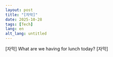 ```yaml
---
layout: post
title: "[자막]"
date: 2025-10-28
tags: [Tech]
lang: en
alt_lang: untitled
---
```

[자막]
What are we having for lunch today?
[자막]